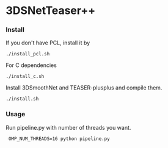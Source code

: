 # 3DSNetTeaser++
### Install
If you don't have PCL, install it by
```
./install_pcl.sh
```
For C dependencies
```
./install_c.sh
```
Install 3DSmoothNet and TEASER-plusplus and compile them.
```
./install.sh
```

### Usage
Run pipeline.py with number of threads you want.
```
 OMP_NUM_THREADS=16 python pipeline.py
```
